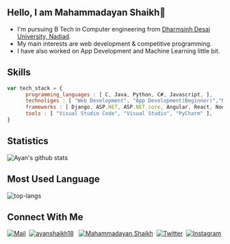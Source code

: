 ## Hello, I am Mahammadayan Shaikh👋

* I'm pursuing B Tech in Computer engineering from [Dharmsinh Desai University, Nadiad](https://ddu.ac.in/). 
* My main interests are web development & competitive programming.
* I have also worked on App Development and Machine Learning little bit.


## Skills

```javascript
var tech_stack = {
      programming_languages : [ C, Java, Python, C#, Javascript, ],
      technoliges : [ "Web Development", "App Development(Beginner)","Machine Learning(Beginner)", ],
      frameworks : [ Django, ASP.NET, ASP.NET_core, Angular, React, NodeJs, ExpressJs, ReactNative ],
      tools : [ "Visual Studio Code", "Visual Studio", "PyCharm" ],
}
```

## Statistics

![Ayan's github stats](https://github-readme-stats.vercel.app/api?username=ayanshaikh18&show_icons=true&theme=tokyonight)

## Most Used Language #

![top-langs](https://github-readme-stats.vercel.app/api/top-langs?username=ayanshaikh18&show_icons=true&title_color=fff&icon_color=79ff97&text_color=9f9f9f&bg_color=151515)

## Connect With Me
[![Mail](https://img.shields.io/badge/Gmail-D14836?style=for-the-badge&logo=gmail&logoColor=white)](mailto:mahammadayan18@gmail.com)&nbsp;
[![ayanshaikh18](https://img.shields.io/badge/GitHub-100000?style=for-the-badge&logo=github&logoColor=white)](https://github.com/ayanshaikh18) &nbsp;
[![Mahammadayan Shaikh](https://img.shields.io/badge/LinkedIn-0077B5?style=for-the-badge&logo=linkedin&logoColor=white)](https://www.linkedin.com/in/mahammadayan-shaikh-3ab9991aa/)&nbsp;
[![Twitter](https://img.shields.io/badge/Twitter-1DA1F2?style=for-the-badge&logo=twitter&logoColor=white)](https://twitter.com/ayan_shaikh_18)&nbsp;
[![Instagram](https://img.shields.io/badge/Instagram-E4405F?style=for-the-badge&logo=instagram&logoColor=white)](https://www.instagram.com/_.ayan18/)&nbsp;

